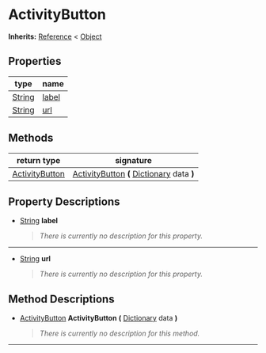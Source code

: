   
# ActivityButton
  
**Inherits:** [Reference](https://docs.godotengine.org/en/3.5/classes/class_reference.html) < [Object](https://docs.godotengine.org/en/3.5/classes/class_object.html)  
  
  
## Properties
  
| type                                                                    | name                     |
|-------------------------------------------------------------------------|--------------------------|
| [String](https://docs.godotengine.org/en/3.5/classes/class_string.html) | [label](#property-label) |
| [String](https://docs.godotengine.org/en/3.5/classes/class_string.html) | [url](#property-url)     |  
  
## Methods
  
| return type                                 | signature                                                                                                                                 |
|---------------------------------------------|-------------------------------------------------------------------------------------------------------------------------------------------|
| [ActivityButton](./class_activitybutton.md) | [ActivityButton](#method-ActivityButton) **(** [Dictionary](https://docs.godotengine.org/en/3.5/classes/class_dictionary.html) data **)** |  
  
## Property Descriptions
  
- <a name="property-label"></a>[String](https://docs.godotengine.org/en/3.5/classes/class_string.html) **label**  
  
	> *There is currently no description for this property.*  
________________

- <a name="property-url"></a>[String](https://docs.godotengine.org/en/3.5/classes/class_string.html) **url**  
  
	> *There is currently no description for this property.*
  
  
## Method Descriptions
  
- <a name="method-ActivityButton"></a>[ActivityButton](./class_activitybutton.md) **ActivityButton** **(** [Dictionary](https://docs.godotengine.org/en/3.5/classes/class_dictionary.html) data **)**  
  
	> *There is currently no description for this method.*  
________________

  
